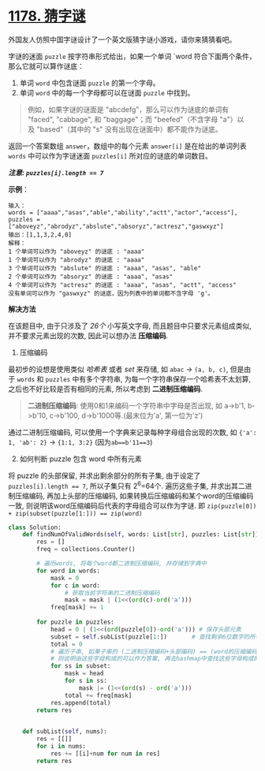 # [1178. 猜字谜](https://leetcode-cn.com/problems/number-of-valid-words-for-each-puzzle/)

外国友人仿照中国字谜设计了一个英文版猜字谜小游戏，请你来猜猜看吧。

字谜的迷面 `puzzle` 按字符串形式给出，如果一个单词 `word 符合下面两个条件，那么它就可以算作谜底：

1. 单词 `word` 中包含谜面 `puzzle` 的第一个字母。
2. 单词 `word` 中的每一个字母都可以在谜面 `puzzle` 中找到。

> 例如，如果字谜的谜面是 "abcdefg"，那么可以作为谜底的单词有 "faced", "cabbage", 和 "baggage"；而 "beefed"（不含字母 "a"）以及 "based"（其中的 "s" 没有出现在谜面中）都不能作为谜底。

返回一个答案数组 `answer`，数组中的每个元素 `answer[i]` 是在给出的单词列表 `words` 中可以作为字谜迷面 `puzzles[i]` 所对应的谜底的单词数目。

***注意: `puzzles[i].length == 7`***
 

**示例**：
```
输入：
words = ["aaaa","asas","able","ability","actt","actor","access"], 
puzzles = ["aboveyz","abrodyz","abslute","absoryz","actresz","gaswxyz"]
输出：[1,1,3,2,4,0]
解释：
1 个单词可以作为 "aboveyz" 的谜底 : "aaaa" 
1 个单词可以作为 "abrodyz" 的谜底 : "aaaa"
3 个单词可以作为 "abslute" 的谜底 : "aaaa", "asas", "able"
2 个单词可以作为 "absoryz" 的谜底 : "aaaa", "asas"
4 个单词可以作为 "actresz" 的谜底 : "aaaa", "asas", "actt", "access"
没有单词可以作为 "gaswxyz" 的谜底，因为列表中的单词都不含字母 'g'。
```

**解决方法**

在该题目中, 由于只涉及了 *26个* 小写英文字母, 而且题目中只要求元素组成类似, 并不要求元素出现的次数, 因此可以想办法 **压缩编码**.

1. 压缩编码

最初步的设想是使用类似 *哈希表* 或者 *set* 来存储, 如 `abac` &rarr; `(a, b, c)`, 但是由于 `words` 和 `puzzles` 中有多个字符串, 为每一个字符串保存一个哈希表不太划算, 之后也不好比较是否有相同的元素, 所以考虑到 **二进制压缩编码**.
> **二进制压缩编码**: 使用0和1来编码一个字符串中字母是否出现, 如 a->b'1, b->b'10, c->b'100, d->b'1000等.(最末位为'a', 第一位为'z')

通过二进制压缩编码, 可以使用一个字典来记录每种字母组合出现的次数, 如 `{'a': 1, 'ab': 2}` &rarr; `{1:1, 3:2}` (因为`ab==b'11==3`)

2. 如何判断 puzzle 包含 word 中所有元素

将 puzzle 的头部保留, 并求出剩余部分的所有子集, 由于设定了 `puzzles[i].length == 7`, 所以子集只有 2<sup>6</sup>=64个. 遍历这些子集, 并求出其二进制压缩编码, 再加上头部的压缩编码, 如果转换后压缩编码和某个word的压缩编码一致, 则说明该word压缩编码后代表的字母组合可以作为字谜. 即 `zip(puzzle[0]) + zip(subset(puzzle[1:])) == zip(word)` 

```py
class Solution:
    def findNumOfValidWords(self, words: List[str], puzzles: List[str]) -> List[int]:
        res = []
        freq = collections.Counter()

        # 遍历words, 将每个word都二进制压缩编码, 并存储到字典中
        for word in words:
            mask = 0
            for c in word:
                # 获取当前字符串的二进制压缩编码
                mask = mask | (1<<(ord(c)-ord('a')))
            freq[mask] += 1
        
        for puzzle in puzzles:
            head = 0 | (1<<(ord(puzzle[0])-ord('a'))) # 保存头部元素
            subset = self.subList(puzzle[1:])       # 查找剩余6位数字的所有子串
            total = 0
            # 遍历子串, 如果子串的 (二进制压缩编码+头部编码) == (word的压缩编码)
            # 则说明由这些字母构成的可以作为答案, 再去hashmap中查找这些字母构成的答案有多少个 
            for ss in subset:
                mask = head
                for s in ss:
                    mask |= (1<<(ord(s) - ord('a')))
                total += freq[mask]
            res.append(total)
        return res

    
    def subList(self, nums):
        res = [[]]
        for i in nums:
            res += [[i]+num for num in res]
        return res
```